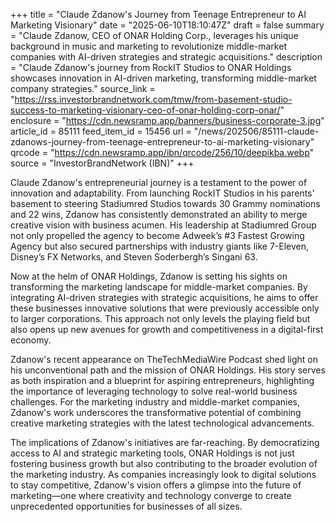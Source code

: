 +++
title = "Claude Zdanow's Journey from Teenage Entrepreneur to AI Marketing Visionary"
date = "2025-06-10T18:10:47Z"
draft = false
summary = "Claude Zdanow, CEO of ONAR Holding Corp., leverages his unique background in music and marketing to revolutionize middle-market companies with AI-driven strategies and strategic acquisitions."
description = "Claude Zdanow's journey from RockIT Studios to ONAR Holdings showcases innovation in AI-driven marketing, transforming middle-market company strategies."
source_link = "https://rss.investorbrandnetwork.com/tmw/from-basement-studio-success-to-marketing-visionary-ceo-of-onar-holding-corp-onar/"
enclosure = "https://cdn.newsramp.app/banners/business-corporate-3.jpg"
article_id = 85111
feed_item_id = 15456
url = "/news/202506/85111-claude-zdanows-journey-from-teenage-entrepreneur-to-ai-marketing-visionary"
qrcode = "https://cdn.newsramp.app/ibn/qrcode/256/10/deepikba.webp"
source = "InvestorBrandNetwork (IBN)"
+++

<p>Claude Zdanow's entrepreneurial journey is a testament to the power of innovation and adaptability. From launching RockIT Studios in his parents' basement to steering Stadiumred Studios towards 30 Grammy nominations and 22 wins, Zdanow has consistently demonstrated an ability to merge creative vision with business acumen. His leadership at Stadiumred Group not only propelled the agency to become Adweek’s #3 Fastest Growing Agency but also secured partnerships with industry giants like 7-Eleven, Disney’s FX Networks, and Steven Soderbergh’s Singani 63.</p><p>Now at the helm of ONAR Holdings, Zdanow is setting his sights on transforming the marketing landscape for middle-market companies. By integrating AI-driven strategies with strategic acquisitions, he aims to offer these businesses innovative solutions that were previously accessible only to larger corporations. This approach not only levels the playing field but also opens up new avenues for growth and competitiveness in a digital-first economy.</p><p>Zdanow's recent appearance on TheTechMediaWire Podcast shed light on his unconventional path and the mission of ONAR Holdings. His story serves as both inspiration and a blueprint for aspiring entrepreneurs, highlighting the importance of leveraging technology to solve real-world business challenges. For the marketing industry and middle-market companies, Zdanow's work underscores the transformative potential of combining creative marketing strategies with the latest technological advancements.</p><p>The implications of Zdanow's initiatives are far-reaching. By democratizing access to AI and strategic marketing tools, ONAR Holdings is not just fostering business growth but also contributing to the broader evolution of the marketing industry. As companies increasingly look to digital solutions to stay competitive, Zdanow's vision offers a glimpse into the future of marketing—one where creativity and technology converge to create unprecedented opportunities for businesses of all sizes.</p>